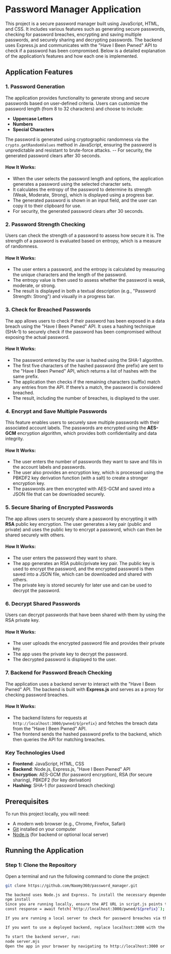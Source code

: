 
# Password Manager Application

This project is a secure password manager built using JavaScript, HTML, and CSS. It includes various features such as generating secure passwords, checking for password breaches, encrypting and saving multiple passwords, and securely sharing and decrypting passwords. The backend uses Express.js and communicates with the "Have I Been Pwned" API to check if a password has been compromised. Below is a detailed explanation of the application’s features and how each one is implemented.

## Application Features

### 1. **Password Generation**

The application provides functionality to generate strong and secure passwords based on user-defined criteria. Users can customize the password length (from 8 to 32 characters) and choose to include:

- **Uppercase Letters**
- **Numbers**
- **Special Characters**

The password is generated using cryptographic randomness via the `crypto.getRandomValues` method in JavaScript, ensuring the password is unpredictable and resistant to brute-force attacks.
-- For security, the generated password clears after 30 seconds.

#### How It Works:
- When the user selects the password length and options, the application generates a password using the selected character sets.
- It calculates the entropy of the password to determine its strength (Weak, Moderate, Strong), which is displayed using a progress bar.
- The generated password is shown in an input field, and the user can copy it to their clipboard for use.
- For security, the generated password clears after 30 seconds.

### 2. **Password Strength Checking**

Users can check the strength of a password to assess how secure it is. The strength of a password is evaluated based on entropy, which is a measure of randomness.

#### How It Works:
- The user enters a password, and the entropy is calculated by measuring the unique characters and the length of the password.
- The entropy value is then used to assess whether the password is weak, moderate, or strong.
- The result is displayed in both a textual description (e.g., "Password Strength: Strong") and visually in a progress bar.

### 3. **Check for Breached Passwords**

The app allows users to check if their password has been exposed in a data breach using the "Have I Been Pwned" API. It uses a hashing technique (SHA-1) to securely check if the password has been compromised without exposing the actual password.

#### How It Works:
- The password entered by the user is hashed using the SHA-1 algorithm.
- The first five characters of the hashed password (the prefix) are sent to the "Have I Been Pwned" API, which returns a list of hashes with the same prefix.
- The application then checks if the remaining characters (suffix) match any entries from the API. If there’s a match, the password is considered breached.
- The result, including the number of breaches, is displayed to the user.

### 4. **Encrypt and Save Multiple Passwords**

This feature enables users to securely save multiple passwords with their associated account labels. The passwords are encrypted using the **AES-GCM** encryption algorithm, which provides both confidentiality and data integrity.

#### How It Works:
- The user enters the number of passwords they want to save and fills in the account labels and passwords.
- The user also provides an encryption key, which is processed using the PBKDF2 key derivation function (with a salt) to create a stronger encryption key.
- The passwords are then encrypted with AES-GCM and saved into a JSON file that can be downloaded securely.

### 5. **Secure Sharing of Encrypted Passwords**

The app allows users to securely share a password by encrypting it with **RSA** public key encryption. The user generates a key pair (public and private) and uses the public key to encrypt a password, which can then be shared securely with others.

#### How It Works:
- The user enters the password they want to share.
- The app generates an RSA public/private key pair. The public key is used to encrypt the password, and the encrypted password is then saved into a JSON file, which can be downloaded and shared with others.
- The private key is stored securely for later use and can be used to decrypt the password.

### 6. **Decrypt Shared Passwords**

Users can decrypt passwords that have been shared with them by using the RSA private key.

#### How It Works:
- The user uploads the encrypted password file and provides their private key.
- The app uses the private key to decrypt the password.
- The decrypted password is displayed to the user.

### 7. **Backend for Password Breach Checking**

The application uses a backend server to interact with the "Have I Been Pwned" API. The backend is built with **Express.js** and serves as a proxy for checking password breaches.

#### How It Works:
- The backend listens for requests at `http://localhost:3000/pwned/${prefix}` and fetches the breach data from the "Have I Been Pwned" API.
- The frontend sends the hashed password prefix to the backend, which then queries the API for matching breaches.

### Key Technologies Used

- **Frontend**: JavaScript, HTML, CSS
- **Backend**: Node.js, Express.js, "Have I Been Pwned" API
- **Encryption**: AES-GCM (for password encryption), RSA (for secure sharing), PBKDF2 (for key derivation)
- **Hashing**: SHA-1 (for password breach checking)



## Prerequisites

To run this project locally, you will need:

- A modern web browser (e.g., Chrome, Firefox, Safari)
- [Git](https://git-scm.com/downloads) installed on your computer
- [Node.js](https://nodejs.org/) (for backend or optional local server)

## Running the Application

### Step 1: Clone the Repository

Open a terminal and run the following command to clone the project:

```bash
git clone https://github.com/Naomy360/password_manager.git

The backend uses Node.js and Express. To install the necessary dependencies, run:
npm install
Since you are running locally, ensure the API URL in script.js points to your local server. Look for the following line in script.js:
const response = await fetch(`http://localhost:3000/pwned/${prefix}`);

If you are running a local server to check for password breaches via the "Have I Been Pwned" API, leave it as http://localhost:3000/pwned/${prefix}.

If you want to use a deployed backend, replace localhost:3000 with the appropriate URL for your deployed API

To start the backend server, run:
node server.mjs
Open the app in your browser by navigating to http://localhost:3000 or just open index.html directly.



